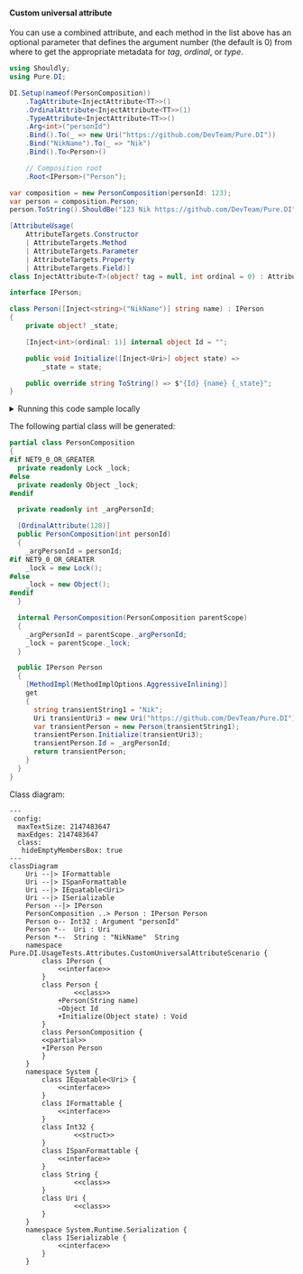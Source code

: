 #### Custom universal attribute

You can use a combined attribute, and each method in the list above has an optional parameter that defines the argument number (the default is 0) from where to get the appropriate metadata for _tag_, _ordinal_, or _type_.


```c#
using Shouldly;
using Pure.DI;

DI.Setup(nameof(PersonComposition))
    .TagAttribute<InjectAttribute<TT>>()
    .OrdinalAttribute<InjectAttribute<TT>>(1)
    .TypeAttribute<InjectAttribute<TT>>()
    .Arg<int>("personId")
    .Bind().To(_ => new Uri("https://github.com/DevTeam/Pure.DI"))
    .Bind("NikName").To(_ => "Nik")
    .Bind().To<Person>()

    // Composition root
    .Root<IPerson>("Person");

var composition = new PersonComposition(personId: 123);
var person = composition.Person;
person.ToString().ShouldBe("123 Nik https://github.com/DevTeam/Pure.DI");

[AttributeUsage(
    AttributeTargets.Constructor
    | AttributeTargets.Method
    | AttributeTargets.Parameter
    | AttributeTargets.Property
    | AttributeTargets.Field)]
class InjectAttribute<T>(object? tag = null, int ordinal = 0) : Attribute;

interface IPerson;

class Person([Inject<string>("NikName")] string name) : IPerson
{
    private object? _state;

    [Inject<int>(ordinal: 1)] internal object Id = "";

    public void Initialize([Inject<Uri>] object state) =>
        _state = state;

    public override string ToString() => $"{Id} {name} {_state}";
}
```

<details>
<summary>Running this code sample locally</summary>

- Make sure you have the [.NET SDK 9.0](https://dotnet.microsoft.com/en-us/download/dotnet/9.0) or later is installed
```bash
dotnet --list-sdk
```
- Create a net9.0 (or later) console application
```bash
dotnet new console -n Sample
```
- Add references to NuGet packages
  - [Pure.DI](https://www.nuget.org/packages/Pure.DI)
  - [Shouldly](https://www.nuget.org/packages/Shouldly)
```bash
dotnet add package Pure.DI
dotnet add package Shouldly
```
- Copy the example code into the _Program.cs_ file

You are ready to run the example 🚀
```bash
dotnet run
```

</details>

The following partial class will be generated:

```c#
partial class PersonComposition
{
#if NET9_0_OR_GREATER
  private readonly Lock _lock;
#else
  private readonly Object _lock;
#endif

  private readonly int _argPersonId;

  [OrdinalAttribute(128)]
  public PersonComposition(int personId)
  {
    _argPersonId = personId;
#if NET9_0_OR_GREATER
    _lock = new Lock();
#else
    _lock = new Object();
#endif
  }

  internal PersonComposition(PersonComposition parentScope)
  {
    _argPersonId = parentScope._argPersonId;
    _lock = parentScope._lock;
  }

  public IPerson Person
  {
    [MethodImpl(MethodImplOptions.AggressiveInlining)]
    get
    {
      string transientString1 = "Nik";
      Uri transientUri3 = new Uri("https://github.com/DevTeam/Pure.DI");
      var transientPerson = new Person(transientString1);
      transientPerson.Initialize(transientUri3);
      transientPerson.Id = _argPersonId;
      return transientPerson;
    }
  }
}
```

Class diagram:

```mermaid
---
 config:
  maxTextSize: 2147483647
  maxEdges: 2147483647
  class:
   hideEmptyMembersBox: true
---
classDiagram
	Uri --|> IFormattable
	Uri --|> ISpanFormattable
	Uri --|> IEquatableᐸUriᐳ
	Uri --|> ISerializable
	Person --|> IPerson
	PersonComposition ..> Person : IPerson Person
	Person o-- Int32 : Argument "personId"
	Person *--  Uri : Uri
	Person *--  String : "NikName"  String
	namespace Pure.DI.UsageTests.Attributes.CustomUniversalAttributeScenario {
		class IPerson {
			<<interface>>
		}
		class Person {
				<<class>>
			+Person(String name)
			~Object Id
			+Initialize(Object state) : Void
		}
		class PersonComposition {
		<<partial>>
		+IPerson Person
		}
	}
	namespace System {
		class IEquatableᐸUriᐳ {
			<<interface>>
		}
		class IFormattable {
			<<interface>>
		}
		class Int32 {
				<<struct>>
		}
		class ISpanFormattable {
			<<interface>>
		}
		class String {
				<<class>>
		}
		class Uri {
				<<class>>
		}
	}
	namespace System.Runtime.Serialization {
		class ISerializable {
			<<interface>>
		}
	}
```

